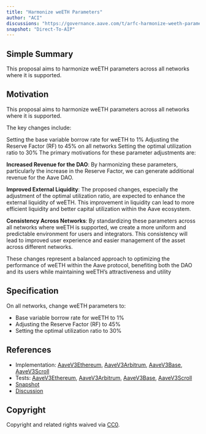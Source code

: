 ```yaml
---
title: "Harmonize weETH Parameters"
author: "ACI"
discussions: "https://governance.aave.com/t/arfc-harmonize-weeth-parameters/19012"
snapshot: "Direct-To-AIP"
---
```


## Simple Summary

This proposal aims to harmonize weETH parameters across all networks where it is supported.

## Motivation

This proposal aims to harmonize weETH parameters across all networks where it is supported.

The key changes include:

Setting the base variable borrow rate for weETH to 1%
Adjusting the Reserve Factor (RF) to 45% on all networks
Setting the optimal utilization ratio to 30%
The primary motivations for these parameter adjustments are:

**Increased Revenue for the DAO**: By harmonizing these parameters, particularly the increase in the Reserve Factor, we can generate additional revenue for the Aave DAO.

**Improved External Liquidity**: The proposed changes, especially the adjustment of the optimal utilization ratio, are expected to enhance the external liquidity of weETH. This improvement in liquidity can lead to more efficient liquidity and better capital utilization within the Aave ecosystem.

**Consistency Across Networks**: By standardizing these parameters across all networks where weETH is supported, we create a more uniform and predictable environment for users and integrators. This consistency will lead to improved user experience and easier management of the asset across different networks.

These changes represent a balanced approach to optimizing the performance of weETH within the Aave protocol, benefiting both the DAO and its users while maintaining weETH’s attractiveness and utility

## Specification

On all networks, change weETH parameters to:

- Base variable borrow rate for weETH to 1%
- Adjusting the Reserve Factor (RF) to 45%
- Setting the optimal utilization ratio to 30%

## References

- Implementation: [AaveV3Ethereum](https://github.com/bgd-labs/aave-proposals-v3/blob/main/src/20240911_Multi_HarmonizeWeETHParameters/AaveV3Ethereum_HarmonizeWeETHParameters_20240911.sol), [AaveV3Arbitrum](https://github.com/bgd-labs/aave-proposals-v3/blob/main/src/20240911_Multi_HarmonizeWeETHParameters/AaveV3Arbitrum_HarmonizeWeETHParameters_20240911.sol), [AaveV3Base](https://github.com/bgd-labs/aave-proposals-v3/blob/main/src/20240911_Multi_HarmonizeWeETHParameters/AaveV3Base_HarmonizeWeETHParameters_20240911.sol), [AaveV3Scroll](https://github.com/bgd-labs/aave-proposals-v3/blob/main/src/20240911_Multi_HarmonizeWeETHParameters/AaveV3Scroll_HarmonizeWeETHParameters_20240911.sol)
- Tests: [AaveV3Ethereum](https://github.com/bgd-labs/aave-proposals-v3/blob/main/src/20240911_Multi_HarmonizeWeETHParameters/AaveV3Ethereum_HarmonizeWeETHParameters_20240911.t.sol), [AaveV3Arbitrum](https://github.com/bgd-labs/aave-proposals-v3/blob/main/src/20240911_Multi_HarmonizeWeETHParameters/AaveV3Arbitrum_HarmonizeWeETHParameters_20240911.t.sol), [AaveV3Base](https://github.com/bgd-labs/aave-proposals-v3/blob/main/src/20240911_Multi_HarmonizeWeETHParameters/AaveV3Base_HarmonizeWeETHParameters_20240911.t.sol), [AaveV3Scroll](https://github.com/bgd-labs/aave-proposals-v3/blob/main/src/20240911_Multi_HarmonizeWeETHParameters/AaveV3Scroll_HarmonizeWeETHParameters_20240911.t.sol)
- [Snapshot](Direct-To-AIP)
- [Discussion](https://governance.aave.com/t/arfc-harmonize-weeth-parameters/19012)

## Copyright

Copyright and related rights waived via [CC0](https://creativecommons.org/publicdomain/zero/1.0/).
